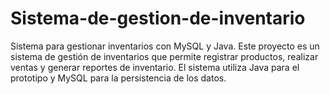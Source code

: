 # Sistema-de-gestion-de-inventario
Sistema para gestionar inventarios con MySQL y Java.
Este proyecto es un sistema de gestión de inventarios que permite registrar productos, realizar ventas y generar reportes de inventario. El sistema utiliza Java para el prototipo y MySQL para la persistencia de los datos.

